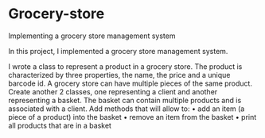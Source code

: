 # Grocery-store
Implementing a grocery store management system

In this project, I implemented a grocery store management system.

I wrote a class to represent a product in a grocery store. The product is characterized by three properties, the name, the price and a unique barcode id. A grocery store can have multiple pieces of the same product. Create another 2 classes, one representing a client and another representing a basket. The basket can contain multiple products and is associated with a client. Add methods that will allow to:
•	add an item (a piece of a product) into the basket
•	remove an item from the basket
•	print all products that are in a basket
